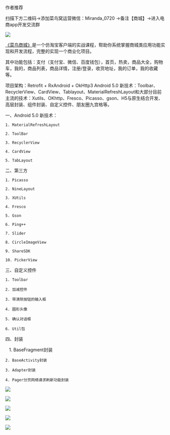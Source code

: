 作者推荐


扫描下方二维码→添加菜鸟窝运营微信：Miranda_0720 →备注【商城】→进入电商app开发交流群

![](https://raw.githubusercontent.com/angelOnly/CNiao5Shop2/master/WechatIMG102.png)

[《菜鸟商城》](http://www.cniao5.com/course/10073)是一个仿淘宝客户端的实战课程，帮助你系统掌握商城类应用功能实现和开发流程，完整的实现一个商业化项目。

其中功能包括：支付（支付宝、微信、百度钱包），首页，热卖，商品大全，购物车，我的，商品列表，商品详情，注册/登录，收货地址，我的订单，我的收藏等。

项目架构：Retrofit + RxAndroid + OkHttp3
Android 5.0 新技术：Toolbar、RecyclerView、CardView、Tablayout、MaterialRefreshLayout和大部分目前主流的技术：Xutils、OKhttp、Fresco、Picasso、gson、H5与原生结合开发、高层封装、组件封装、自定义控件、朋友圈九宫格等。

一、Android 5.0 新技术：

    1. MaterialRefreshLayout

    2. ToolBar

    3. RecyclerView

    4. CardView

    5. TabLayout

二、第三方

    1. Picasso

    2. NineLayout

    3. XUtils

    4. Fresco

    5. Gson

    6. Ping++

    7. Slider

    8. CircleImageView

    9. ShareSDK

    10. PickerView

三、自定义控件    

    1. Toolbar

    2. 加减控件

    3. 带清除按钮的输入框

    4. 圆形头像

    5. 确认对话框

    6. Util包

四、封装

    1. BaseFragment封装
    
    2. BaseActivity封装

    3. Adapter封装

    4. Pager分页网络请求刷新功能封装

![](https://raw.githubusercontent.com/angelOnly/CNiao5Shop/master/demo6.gif)

![](https://raw.githubusercontent.com/angelOnly/CNiao5Shop/master/demo2.gif)

![](https://raw.githubusercontent.com/angelOnly/CNiao5Shop/master/demo3.gif)

![](https://raw.githubusercontent.com/angelOnly/CNiao5Shop/master/demo4.gif)

![](https://raw.githubusercontent.com/angelOnly/CNiao5Shop/master/demo5.gif)
